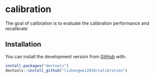 
<!-- README.md is generated from README.Rmd. Please edit that file -->
calibration
===========

<!-- badges: start -->
<!-- badges: end -->
The goal of calibration is to evaluate the calibration performance and recalibrate

Installation
------------

You can install the development version from [GitHub](https://github.com/) with:

``` r
install.packages("devtools")
devtools::install_github("liuhongwei2018/calibration")
```
